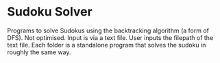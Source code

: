 # Sudoku Solver
Programs to solve Sudokus using the backtracking algorithm (a form of DFS). Not optimised. Input is via a text file. User inputs the filepath of the text file. Each folder is a standalone program that solves the sudoku in roughly the same way.
